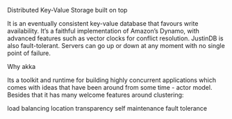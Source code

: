 
Distributed Key-Value Storage built on top

It is an eventually consistent key-value database that favours write availability. It’s a faithful implementation of Amazon’s Dynamo, with advanced features such as vector clocks for conflict resolution. JustinDB is also fault-tolerant. Servers can go up or down at any moment with no single point of failure.

Why akka

Its a toolkit and runtime for building highly concurrent applications which comes with ideas that have been around from some time - actor model. Besides that it has many welcome features around clustering:

load balancing
location transparency
self maintenance
fault tolerance

